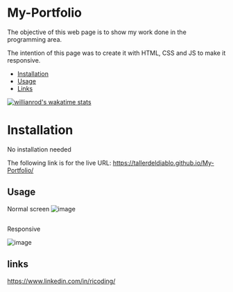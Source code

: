 # My-Portfolio
The objective of this web page is to show my work done in the programming area.

The intention of this page was to create it with HTML, CSS and JS to make it responsive.

- [Installation](#installation)
- [Usage](#usage)
- [Links](#links)


[![willianrod's wakatime stats](https://github-readme-stats.vercel.app/api/top-langs/?username=tallerdeldiablo)](https://github.com/tallerdeldiablo/Quiz)

# Installation
No installation needed

The following link is for the live URL: https://tallerdeldiablo.github.io/My-Portfolio/


## Usage

Normal screen
![image](https://user-images.githubusercontent.com/57916204/138568126-31f99c03-6a22-4798-b04a-c2d7c883b385.png)

##
Responsive

![image](https://user-images.githubusercontent.com/57916204/138568241-56d3d292-95ea-4148-bfab-a8e594676257.png)



## links
https://www.linkedin.com/in/ricoding/




